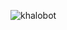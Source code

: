 ![khalobot](https://github.com/yuankong666/Ultimate-RAT-Collection/assets/128066597/bc813f9c-f00e-4a36-a90f-412afa07f34b)
